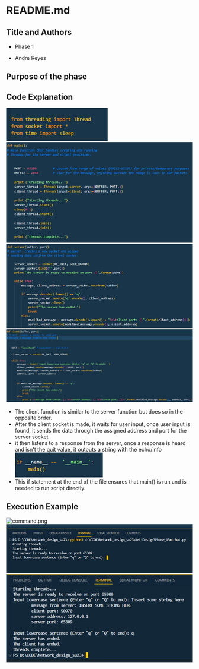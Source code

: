 # README.md

## Title and Authors

* Phase 1

* Andre Reyes

## Purpose of the phase

## Code Explanation
![imports.png](images/imports.png "Imported Libraries")
![main.png](images/main.png "Main Function")
![server.png](images/server.png "Server Function")
![client.png](images/client.png "Client Function")
* The client function is similar to the server function but does so in the opposite order.
* After the client socket is made, it waits for user input, once user input is found, it sends the data through the assigned address and port for the server socket
* it then listens to a response from the server, once a response is heard and isn't the quit value, it outputs a string with the echo/info
![initiateMain.png](images/initiateMain.png "Initiate main")
* This if statement at the end of the file ensures that main() is run and is needed to run script directly.

## Execution Example
![command.png](D:\CODE\Network_design_su23\Net-Design\Phase_1\images\command.png "Run command")
![result1.png](Phase_1\images\result1.png "Result after command")
![result2.png](Phase_1\images\result2.png "Result after user input")

